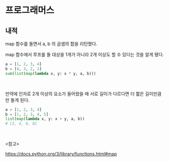 # 프로그래머스

## 내적

map 함수를 돌면서 a, b 의 곱셈의 합을 리턴했다.

map 함수에서 루프를 돌 대상을 1개가 아니라 2개 이상도 할 수 있다는 것을 알게 됐다.

```python
a = [1, 2, 3, 4]
b = [4, 3, 2, 1]
sum(list(map(lambda x, y: x * y, a, b)))
```

<br>

만약에 인자로 2개 이상의 요소가 들어왔을 때 서로 길이가 다르다면 더 짧은 길이만큼만 돌게 된다.

```python
a = [1, 2, 3, 4]
b = [1, 2, 3, 4, 5]
list(map(lambda x, y: x + y, a, b))
# [2, 4, 6, 8]
```



<br>

<참고>

https://docs.python.org/3/library/functions.html#map

